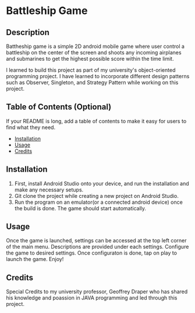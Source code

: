 # Battleship Game

## Description

Battheship game is a simple 2D android mobile game where user control a battleship on the center of the screen and shoots any incoming airplanes and submarines to get the highest possible score within the time limit.

I learned to build this project as part of my university's object-oriented programming project. I have learned to incorporate different design patterns such as Observer, Singleton, and Strategy Pattern while working on this project.

## Table of Contents (Optional)

If your README is long, add a table of contents to make it easy for users to find what they need.

- [Installation](#installation)
- [Usage](#usage)
- [Credits](#credits)

## Installation

1. First, install Android Studio onto your device, and run the installation and make any necessary setups.
2. Git clone the project while creating a new project on Android Studio.
3. Run the program on an emulator(or a connected android device) once the build is done. The game should start automatically.

## Usage

Once the game is launched, settings can be accessed at the top left corner of the main menu. Descriptions are provided under each settings. Configure the game to desired settings.
Once configuraton is done, tap on play to launch the game. Enjoy!

## Credits

Special Credits to my university professor, Geoffrey Draper who has shared his knowledge and poassion in JAVA programming and led through this project.
